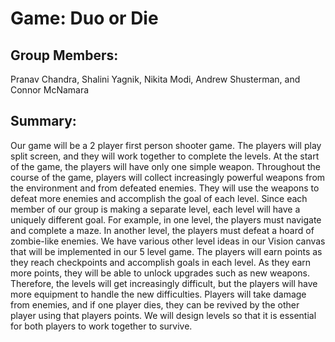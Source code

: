 # Game: Duo or Die

## Group Members:
Pranav Chandra, Shalini Yagnik, Nikita Modi, Andrew Shusterman, and Connor McNamara

## Summary:
Our game will be a 2 player first person shooter game. The players will play split screen, and they will work together to complete the levels. At the start of the game, the players will have only one simple weapon. Throughout the course of the game, players will collect increasingly powerful weapons from the environment and from defeated enemies. They will use the weapons to defeat more enemies and accomplish the goal of each level. Since each member of our group is making a separate level, each level will have a uniquely different goal. For example, in one level, the players must navigate and complete a maze. In another level, the players must defeat a hoard of zombie-like enemies. We have various other level ideas in our Vision canvas that will be implemented in our 5 level game. The players will earn points as they reach checkpoints and accomplish goals in each level. As they earn more points, they will be able to unlock upgrades such as new weapons. Therefore, the levels will get increasingly difficult, but the players will have more equipment to handle the new difficulties. Players will take damage from enemies, and if one player dies, they can be revived by the other player using that players points. We will design levels so that it is essential for both players to work together to survive.
